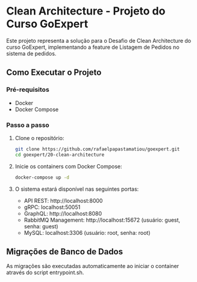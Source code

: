 # Clean Architecture - Projeto do Curso GoExpert

Este projeto representa a solução para o Desafio de Clean Architecture do curso GoExpert, implementando a feature de Listagem de Pedidos no sistema de pedidos.

## Como Executar o Projeto

### Pré-requisitos
- Docker
- Docker Compose

### Passo a passo
1. Clone o repositório:
   ```bash
   git clone https://github.com/rafaelpapastamatiou/goexpert.git
   cd goexpert/20-clean-architecture
   ```

2. Inicie os containers com Docker Compose:
   ```bash
   docker-compose up -d
   ```

3. O sistema estará disponível nas seguintes portas:
   - API REST: http://localhost:8000
   - gRPC: localhost:50051
   - GraphQL: http://localhost:8080
   - RabbitMQ Management: http://localhost:15672 (usuário: guest, senha: guest)
   - MySQL: localhost:3306 (usuário: root, senha: root)

## Migrações de Banco de Dados
As migrações são executadas automaticamente ao iniciar o container através do script entrypoint.sh.